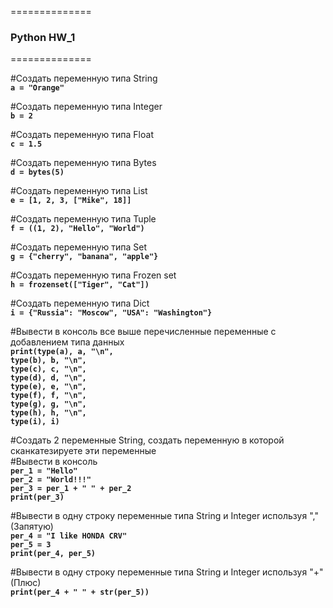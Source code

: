 ==============  
### Python HW_1
==============  

#Создать переменную типа String  
**`a = "Orange"`**

#Создать переменную типа Integer  
**`b = 2`**

#Создать переменную типа Float  
**`c = 1.5`**

#Создать переменную типа Bytes  
**`d = bytes(5)`**

#Создать переменную типа List  
**`e = [1, 2, 3, ["Mike", 18]]`**

#Создать переменную типа Tuple  
**`f = ((1, 2), "Hello", "World")`**

#Создать переменную типа Set  
**`g = {"cherry", "banana", "apple"}`**

#Создать переменную типа Frozen set  
**`h = frozenset(["Tiger", "Cat"])`**

#Создать переменную типа Dict  
**`i = {"Russia": "Moscow", "USA": "Washington"}`**

#Вывести в консоль все выше перечисленные переменные с добавлением типа данных  
**`print(type(a), a, "\n",`**  
      **`type(b), b, "\n",`**  
      **`type(c), c, "\n",`**  
      **`type(d), d, "\n",`**  
      **`type(e), e, "\n",`**  
      **`type(f), f, "\n",`**  
      **`type(g), g, "\n",`**  
      **`type(h), h, "\n",`**  
      **`type(i), i)`**  

#Создать 2 переменные String, создать переменную в которой сканкатезируете эти переменные  
#Вывести в консоль  
**`per_1 = "Hello"`**  
**`per_2 = "World!!!"`**  
**`per_3 = per_1 + " " + per_2`**  
**`print(per_3)`**  

#Вывести в одну строку переменные типа String и Integer используя "," (Запятую)  
**`per_4 = "I like HONDA CRV"`**  
**`per_5 = 3`**  
**`print(per_4, per_5)`**  

#Вывести в одну строку переменные типа String и Integer используя "+" (Плюс)  
**`print(per_4 + " " + str(per_5))`**  
